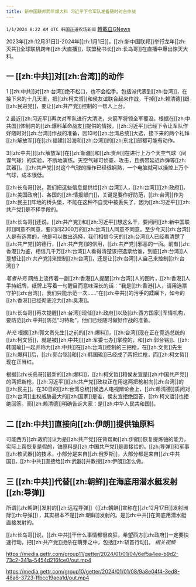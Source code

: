```yaml
---
title: 新中国联邦跨年爆大料 习近平下令军队准备随时对台作战
---
```

`1/1/2024 8:22 AM UTC 韩国正道农场新闻` [轉載自GNews](https://gnews.org/articles/2171897)

2023年[[zh:12月31日]]\-2024年[[zh:1月1日]]，[[zh:新中国联邦]]举行龙年[[zh:灭共]]全球联机跨年[[zh:大直播]]，联盟秘书长[[zh:长岛哥]]在直播中爆出惊天大料。

## 一 [[zh:中共]]对[[zh:台湾]]的动作

1 [[zh:中共]]对[[zh:台湾]]绝不松口，也不会松手。包括派代表到[[zh:台湾]]，在接下来的十几天里，把[[zh:柯文哲]]和侯友谊联合起来作战，干掉[[zh:赖清德]]跟[[zh:民进党]]，要让[[zh:共产党]]控制的一帮人上台。

2 最近[[zh:习近平]]再次对军队进行大清洗，火箭军将领全军覆没。根据在[[zh:中共国]]体制内的[[zh:爆料革命战友]]提供的情报，[[zh:习近平]]已经下令让军队作好随时对[[zh:台湾]]作战的准备，因13号[[zh:台湾总统]]大选，接下来的两个礼拜[[zh:解放军]]在[[zh:福建]]沿海和[[zh:台湾]]的[[zh:东北]]部都可能有动作。

3[[zh:中共]][[zh:解放军]]在[[zh:新疆]]和[[zh:贵州]]在进行上万个天空气球（间谍气球）的实验，不断地演练。天空气球可侦查、攻击，且携带延迟炸弹等[[zh:武器]]。[[zh:共产党]]对这个气球的操作已经很娴熟，一个电脑就可以操控上万个气球，成本很低。

[[zh:长岛哥]]说，我们把这些信息提供给[[zh:台湾]]人，[[zh:台湾]][[zh:政府]]，[[zh:美国政府]]、各国的[[zh:情报部门]]，关键是要作好防范，[[zh:台湾]]作为[[zh:民主]]阵地的桥头堡，不能在这种不自觉中被丢失了，因为[[zh:习近平]][[zh:共产党]]是不择手段的。

[[zh:长岛哥]]还说，[[zh:共产党]]和[[zh:习近平]]想这么干，要问问[[zh:新中国联邦]]同意不同意，要问问2300万的[[zh:台湾]]人同意不同意。至少今天[[zh:台湾]]人是有选票的，他是可以做出选择，我们相信今天的[[zh:台湾]]人已经看清楚了[[zh:共产党]]的德行，[[zh:共产党]]的信用，[[zh:共产党]]邪恶的一面。前有[[zh:香港]]为鉴，相信几千万[[zh:台湾]]人看得清楚该把选票给谁，到底[[zh:台湾]]人是想让[[zh:共产党]]来控制[[zh:台湾]]，还是让[[zh:台湾]]人自己来控制[[zh:台湾]]？

*笔者补充* 网络上流传着一副[[zh:香港]]人提醒[[zh:台湾]]人的图片，[[zh:香港]]人手持纸牌，纸牌上写着一句醒目而意味深长的话：“我是[[zh:香港]]人，请用选票守护[[zh:台湾]]，我们只能示范一次……”在[[zh:中共]]的污手的蹂躏下，如今的[[zh:香港]]已经彻底沦为[[zh:臭港]]。

[[zh:长岛哥]]再次提醒[[zh:台湾]]现任[[zh:政府]]以及[[zh:西方国家]]军情机构，要防范[[zh:中共]]防范“习特勒”，他们已经随时做好作战的准备。

*补充* 根据[[zh:郭文贵先生]]之前的[[zh:爆料]]，[[zh:台湾]]现在正在竞选总统的[[zh:柯文哲]]，就是被[[zh:中共]][[zh:军委七办]]掌控的，和[[zh:郭台铭]]、[[zh:韩国瑜]]一起并称为[[zh:中共]]在[[zh:台湾]]控制的三把枪，在[[zh:文贵]]先生[[zh:爆料]]后，[[zh:郭台铭]]和[[zh:韩国瑜]]已经成了两把烂枪，而[[zh:柯文哲]]现在正当红。

根据[[zh:长岛哥]]最新的[[zh:爆料]]，[[zh:柯文哲]]和侯友宜是[[zh:中国共产党]]的两把新枪，[[zh:习近平]][[zh:共产党]]政权正在用这两把枪射向[[zh:台湾]]的[[zh:民主]]。在30日的[[zh:台湾总统]]候选人电视辩论会上，[[zh:赖清德]]质问对[[zh:台湾]]主权威胁最大的[[zh:国家]]是谁，侯友宜拒绝回答，[[zh:柯文哲]]也拒绝回答。而[[zh:赖清德]]明确告诉大家：是[[zh:中华人民共和国]]。

## 二 [[zh:中共]]直接向[[zh:伊朗]]提供铀原料

可能西方[[zh:政府]]认为是[[zh:共产党]]在背帮助[[zh:伊朗]]恢复提炼铀的能力，实际上帮恢复是假的，铀原料是[[zh:中国共产党]]是直接给的。[[zh:导弹]]和军事[[zh:核武器]]的技术，小部分是来自[[zh:俄罗斯]]，大部分都是来自[[zh:中共国]]，[[zh:中共]]直接给[[zh:武器]]并教授[[zh:伊朗]]怎么做。

## 三 [[zh:中共]]代替[[zh:朝鲜]]在海底用潜水艇发射[[zh:导弹]]

所谓[[zh:朝鲜]]发射的[[zh:远程导弹]]（[[zh:朝鲜]]宣称在[[zh:12月17日]]发射洲际[[zh:导弹]]），其实根本不是[[zh:朝鲜]]发射的。是[[zh:中共]]在海底用潜水艇直接发射的。

[[zh:长岛哥]]说，[[zh:中共]]干什么事情都很疯狂，希望西方[[zh:政府]]一定要快速行动，把[[zh:共产党]]扼杀在萌芽之中，包括[[zh:斩首行动]]。
*相关视频*
 
https://media.gettr.com/group11/getter/2024/01/01/04/6ef5a4ee-b9d2-73c2-341a-5454d216fce0/out.mp4

https://media.gettr.com/group10/getter/2024/01/01/08/9a8e04f4-3ed8-48a6-3723-ffbcc19aea1d/out.mp4



